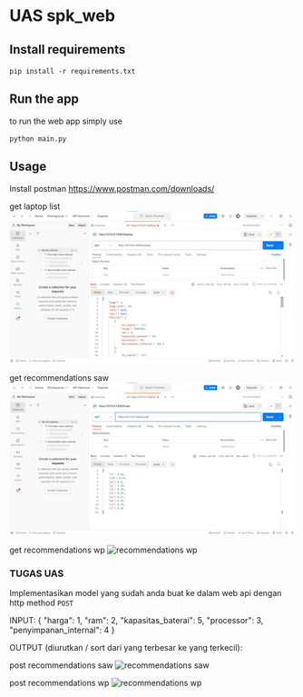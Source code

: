 # UAS spk_web

## Install requirements

    pip install -r requirements.txt

## Run the app
to run the web app simply  use

    python main.py

## Usage
Install postman 
https://www.postman.com/downloads/

get laptop list
<img src='img/Screenshot SPK UAS(2).png' alt='laptop list'/>

get recommendations saw
<img src='img/Screenshot SPK UAS(9).png' alt='recommendations saw'/>

get recommendations wp
<img src='img/Sreenshot SPK UAS(10).png' alt='recommendations wp'/>

### TUGAS UAS
Implementasikan model yang sudah anda buat ke dalam web api dengan http method `POST`

INPUT:
{
    "harga": 1, 
    "ram": 2, 
    "kapasitas_baterai": 5, 
    "processor": 3, 
    "penyimpanan_internal": 4
}

OUTPUT (diurutkan / sort dari yang terbesar ke yang terkecil):

post recommendations saw
<img src='img/Sreenshot SPK UAS(11).png' alt='recommendations saw'/>

post recommendations wp
<img src='img/Sreenshot SPK UAS(12).png' alt='recommendations wp'/>
